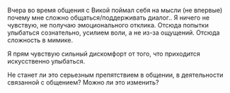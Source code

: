 Вчера во время общения с Викой поймал себя на мысли (не впервые) почему мне сложно общаться/поддерживать диалог.. Я ничего не чувствую, не получаю эмоционального отклика. Отсюда попытки улыбаться сознательно, усилием воли, а не из-за ощущений. Отсюда сложность в мимике.

Я прям чувствую сильный дискомфорт от того, что приходится искусственно улыбаться.

Не станет ли это серьезным препятствием в общении, в деятельности связанной с общением? Можно ли это изменить?